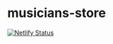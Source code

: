 # musicians-store

[![Netlify Status](https://api.netlify.com/api/v1/badges/179fcc6a-fd92-496c-857a-d628675fd3e1/deploy-status?branch=develop)](https://app.netlify.com/sites/musician-store/deploys)

